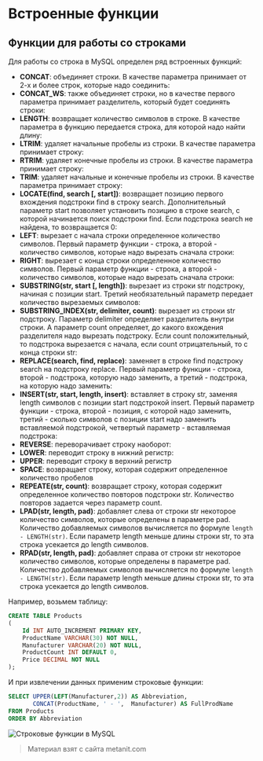 # Встроенные функции

## Функции для работы со строками

Для работы со строка в MySQL определен ряд встроенных функций:
- **CONCAT**: объединяет строки. В качестве параметра принимает от 2-х и более строк, которые надо соединить:
- **CONCAT_WS**: также объединяет строки, но в качестве первого параметра принимает разделитель, который будет соединять строки:
- **LENGTH**: возвращает количество символов в строке. В качестве параметра в функцию передается строка, для которой надо найти длину:
- **LTRIM**: удаляет начальные пробелы из строки. В качестве параметра принимает строку:
- **RTRIM**: удаляет конечные пробелы из строки. В качестве параметра принимает строку:
- **TRIM**: удаляет начальные и конечные пробелы из строки. В качестве параметра принимает строку:
- **LOCATE(find, search [, start])**: возвращает позицию первого вхождения подстроки find в строку search. Дополнительный параметр start 
позволяет установить позицию в строке search, с которой начинается поиск подстроки find. Если подстрока search не найдена, то возвращается 0:
- **LEFT**: вырезает с начала строки определенное количество символов. Первый параметр функции - строка, а второй - количество символов, которые надо вырезать сначала строки:
- **RIGHT**: вырезает с конца строки определенное количество символов. Первый параметр функции - строка, а второй - количество символов, которые надо вырезать сначала строки:
- **SUBSTRING(str, start [, length])**: вырезает из строки str подстроку, начиная с позиции start. 
Третий необязательный параметр передает количество вырезаемых символов:
- **SUBSTRING_INDEX(str, delimiter, count)**: вырезает из строки str подстроку. Параметр delimiter определяет разделитель внутри строки. 
А параметр count определяет, до какого вхождения разделителя надо вырезать подстроку. Если count положительный, то подстрока вырезается с начала, если 
count отрицательный, то с конца строки str:
- **REPLACE(search, find, replace)**: заменяет в строке find подстроку search на подстроку replace. 
Первый параметр функции - строка, второй - подстрока, которую надо заменить, а третий - подстрока, на которую надо заменить:
- **INSERT(str, start, length, insert)**: вставляет в строку str, заменяя length символов с позиции start подстрокой insert. 
Первый параметр функции - строка, второй - позиция, с которой надо заменить, третий - сколько символов с позиции start надо заменить вставляемой подстрокой, 
четвертый параметр - вставляемая подстрока:
- **REVERSE**: переворачивает строку наоборот:
- **LOWER**: переводит строку в нижний регистр:
- **UPPER**: переводит строку в верхний регистр
- **SPACE**: возвращает строку, которая содержит определенное количество пробелов
- **REPEATE(str, count)**: возвращает строку, которая содержит определенное количество повторов подстроки str. Количество повторов задается 
через параметр count.
- **LPAD(str, length, pad)**: добавляет слева от строки str некоторое количество символов, которые определены в параметре pad. 
Количество добавляемых символов вычисляется по формуле `length - LENGTH(str)`. Если параметр length меньше длины строки str, то эта строка усекается до length 
символов.
- **RPAD(str, length, pad)**: добавляет справа от строки str некоторое количество символов, которые определены в параметре pad. 
Количество добавляемых символов вычисляется по формуле `length - LENGTH(str)`. Если параметр length меньше длины строки str, то эта строка усекается до length 
символов.

Например, возьмем таблицу:

```sql
CREATE TABLE Products
(
    Id INT AUTO_INCREMENT PRIMARY KEY,
    ProductName VARCHAR(30) NOT NULL,
    Manufacturer VARCHAR(20) NOT NULL,
    ProductCount INT DEFAULT 0,
    Price DECIMAL NOT NULL
);
```

И при извлечении данных применим строковые функции:

```sql
SELECT UPPER(LEFT(Manufacturer,2)) AS Abbreviation,
       CONCAT(ProductName, ' - ',  Manufacturer) AS FullProdName
FROM Products
ORDER BY Abbreviation
```

![Строковые функции в MySQL](https://metanit.com/sql/mysql/pics/8.1.png)


> Материал взят с сайта metanit.com